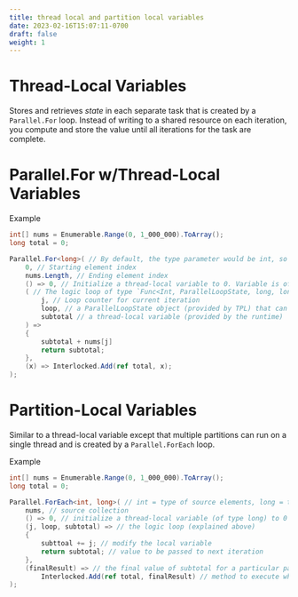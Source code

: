 ```yaml
---
title: thread local and partition local variables
date: 2023-02-16T15:07:11-0700
draft: false
weight: 1
---
```

# Thread-Local Variables
Stores and retrieves *state* in each separate task that is created by a `Parallel.For` loop. Instead of writing to a shared resource on each iteration, you compute and store the value until all iterations for the task are complete.

# Parallel.For w/Thread-Local Variables
Example
```cs
int[] nums = Enumerable.Range(0, 1_000_000).ToArray();
long total = 0;

Parallel.For<long>( // By default, the type parameter would be int, so this makes it `long`
    0, // Starting element index
    nums.Length, // Ending element index
    () => 0, // Initialize a thread-local variable to 0. Variable is of type `long`.
    ( // The logic loop of type `Func<Int, ParallelLoopState, long, long>` as a delegate or lambda.
        j, // Loop counter for current iteration
        loop, // a ParallelLoopState object (provided by TPL) that can be used to break out of the loop
        subtotal // a thread-local variable (provided by the runtime)
    ) =>
    {
        subtotal + nums[j]
        return subtotal;
    },
    (x) => Interlocked.Add(ref total, x);
);
```
# Partition-Local Variables
Similar to a thread-local variable except that multiple partitions can run on a single thread and is created by a `Parallel.ForEach` loop.

Example
```cs
int[] nums = Enumerable.Range(0, 1_000_000).ToArray();
long total = 0;

Parallel.ForEach<int, long>( // int = type of source elements, long = type of thread-local variable
    nums, // source collection
    () => 0, // initialize a thread-local variable (of type long) to 0
    (j, loop, subtotal) => // the logic loop (explained above)
    {
        subttoal += j; // modify the local variable
        return subtotal; // value to be passed to next iteration
    },
    (finalResult) => // the final value of subtotal for a particular partition
        Interlocked.Add(ref total, finalResult) // method to execute when each partition completes
);
```
